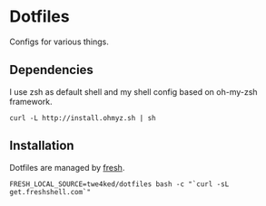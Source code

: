 Dotfiles
========

Configs for various things.

Dependencies
------------

I use zsh as default shell and my shell config based on oh-my-zsh framework.

```
curl -L http://install.ohmyz.sh | sh
```

Installation
------------

Dotfiles are managed by [fresh](https://github.com/freshshell/fresh).

```
FRESH_LOCAL_SOURCE=twe4ked/dotfiles bash -c "`curl -sL get.freshshell.com`"
```
